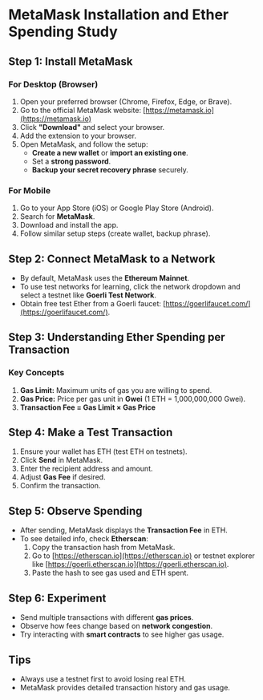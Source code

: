 # MetaMask Installation and Ether Spending Study

## Step 1: Install MetaMask

### For Desktop (Browser)
1. Open your preferred browser (Chrome, Firefox, Edge, or Brave).
2. Go to the official MetaMask website: [https://metamask.io](https://metamask.io)
3. Click **"Download"** and select your browser.
4. Add the extension to your browser.
5. Open MetaMask, and follow the setup:
   - **Create a new wallet** or **import an existing one**.
   - Set a **strong password**.
   - **Backup your secret recovery phrase** securely.

### For Mobile
1. Go to your App Store (iOS) or Google Play Store (Android).
2. Search for **MetaMask**.
3. Download and install the app.
4. Follow similar setup steps (create wallet, backup phrase).

## Step 2: Connect MetaMask to a Network

- By default, MetaMask uses the **Ethereum Mainnet**.
- To use test networks for learning, click the network dropdown and select a testnet like **Goerli Test Network**.
- Obtain free test Ether from a Goerli faucet: [https://goerlifaucet.com/](https://goerlifaucet.com/).

## Step 3: Understanding Ether Spending per Transaction

### Key Concepts
1. **Gas Limit:** Maximum units of gas you are willing to spend.
2. **Gas Price:** Price per gas unit in **Gwei** (1 ETH = 1,000,000,000 Gwei).
3. **Transaction Fee = Gas Limit × Gas Price**

## Step 4: Make a Test Transaction

1. Ensure your wallet has ETH (test ETH on testnets).
2. Click **Send** in MetaMask.
3. Enter the recipient address and amount.
4. Adjust **Gas Fee** if desired.
5. Confirm the transaction.

## Step 5: Observe Spending

- After sending, MetaMask displays the **Transaction Fee** in ETH.
- To see detailed info, check **Etherscan**:
  1. Copy the transaction hash from MetaMask.
  2. Go to [https://etherscan.io](https://etherscan.io) or testnet explorer like [https://goerli.etherscan.io](https://goerli.etherscan.io).
  3. Paste the hash to see gas used and ETH spent.

## Step 6: Experiment

- Send multiple transactions with different **gas prices**.
- Observe how fees change based on **network congestion**.
- Try interacting with **smart contracts** to see higher gas usage.

## Tips
- Always use a testnet first to avoid losing real ETH.
- MetaMask provides detailed transaction history and gas usage.


